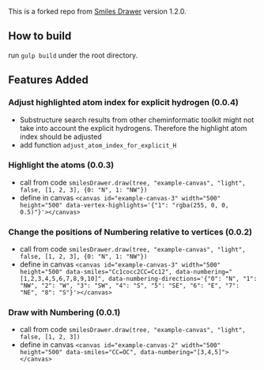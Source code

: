 This is a forked repo from [Smiles Drawer](https://github.com/reymond-group/smilesDrawer) version 1.2.0.

## How to build
run `gulp build` under the root directory.

## Features Added

### Adjust highlighted atom index for explicit hydrogen (0.0.4)
- Substructure search results from other cheminformatic toolkit might not take into account the explicit hydrogens. Therefore the highlight atom index should be adjusted
- add function `adjust_atom_index_for_explicit_H`

### Highlight the atoms (0.0.3) 
- call from code `smilesDrawer.draw(tree, "example-canvas", "light", false, [1, 2, 3], {0: "N", 1: "NW"})`
- define in canvas `<canvas id="example-canvas-3" width="500" height="500" data-vertex-highlights='{"1": "rgba(255, 0, 0, 0.5)"}'></canvas>`

### Change the positions of Numbering relative to vertices (0.0.2)
- call from code `smilesDrawer.draw(tree, "example-canvas", "light", false, [1, 2, 3], {0: "N", 1: "NW"})`
- define in canvas `<canvas id="example-canvas-3" width="500" height="500" data-smiles="Cc1cocc2CC=Cc12", data-numbering="[1,2,3,4,5,6,7,8,9,10]", data-numbering-directions='{"0": "N", "1": "NW", "2": "W", "3": "SW", "4": "S", "5": "SE", "6": "E", "7": "NE", "8": "S"}'></canvas>`

### Draw with Numbering (0.0.1)
- call from code `smilesDrawer.draw(tree, "example-canvas", "light", false, [1, 2, 3])`
- define in canvas `<canvas id="example-canvas-2" width="500" height="500" data-smiles="CC=OC", data-numbering="[3,4,5]"></canvas>`